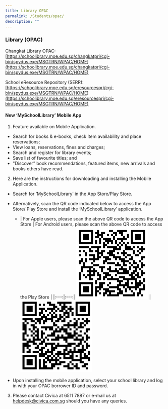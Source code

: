 ```yaml
---
title: Library OPAC
permalink: /Students/opac/
description: ""
---
```

### Library (OPAC)

Changkat Library OPAC: <br>
[https://schoolibrary.moe.edu.sg/changkatpri/cgi-bin/spydus.exe/MSGTRN/WPAC/HOME](https://schoolibrary.moe.edu.sg/changkatpri/cgi-bin/spydus.exe/MSGTRN/WPAC/HOME)

School eResource Repository (SERR): <br>
[https://schoolibrary.moe.edu.sg/eresourcespri/cgi-bin/spydus.exe/MSGTRN/WPAC/HOME](https://schoolibrary.moe.edu.sg/eresourcespri/cgi-bin/spydus.exe/MSGTRN/WPAC/HOME)

#### New ‘MySchoolLibrary’ Mobile App
1. Feature available on Mobile Application.
* Search for books & e-books, check item availability and place reservations;
* View loans, reservations, fines and charges;
* Search and register for library events;
* Save list of favourite titles; and
* "Discover” book recommendations, featured items, new arrivals and books others have read.
2. Here are the instructions for downloading and installing the Mobile Application.
* Search for ‘MySchoolLibrary’ in the App Store/Play Store.
* Alternatively, scan the QR code indicated below to access the App Store/ Play Store and install the ‘MySchoolLibrary’ application.
	* | For Apple users, please scan the above QR code to access the App Store | For Android users, please scan the above QR code to access the Play Store |
|:---:|:---:|
<img src="images/APPLE.png" style="width:50%"> | <img src="images/ANDROID.png" style="width:50%">

* Upon installing the mobile application, select your school library and log in with your OPAC borrower ID and password.
3. Please contact Civica at 6511 7887 or e-mail us at [helpdesk@civica.com.sg](helpdesk@civica.com.sg) should you have any queries.
